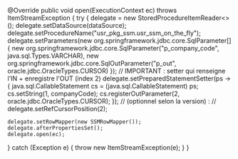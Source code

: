 @Override
public void open(ExecutionContext ec) throws ItemStreamException {
  try {
    delegate = new StoredProcedureItemReader<>();
    delegate.setDataSource(dataSource);
    delegate.setProcedureName("usr_pkg_ssm.usr_ssm_on_the_fly");
    delegate.setParameters(new org.springframework.jdbc.core.SqlParameter[]{
        new org.springframework.jdbc.core.SqlParameter("p_company_code", java.sql.Types.VARCHAR),
        new org.springframework.jdbc.core.SqlOutParameter("p_out", oracle.jdbc.OracleTypes.CURSOR)
    });
    // IMPORTANT : setter qui renseigne l'IN + enregistre l'OUT (index 2)
    delegate.setPreparedStatementSetter(ps -> {
      java.sql.CallableStatement cs = (java.sql.CallableStatement) ps;
      cs.setString(1, companyCode);
      cs.registerOutParameter(2, oracle.jdbc.OracleTypes.CURSOR);
    });
    // (optionnel selon la version) :
    // delegate.setRefCursorPosition(2);

    delegate.setRowMapper(new SSMRowMapper());
    delegate.afterPropertiesSet();
    delegate.open(ec);
  } catch (Exception e) {
    throw new ItemStreamException(e);
  }
}
